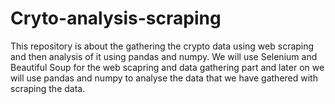 # Cryto-analysis-scraping

This repository is about the gathering the crypto data using web scraping and then analysis of it using pandas and numpy.
We will use Selenium and Beautiful Soup for the web scapring and data gathering part and later on we will use pandas and numpy to analyse the data that we have gathered with scraping the data.
